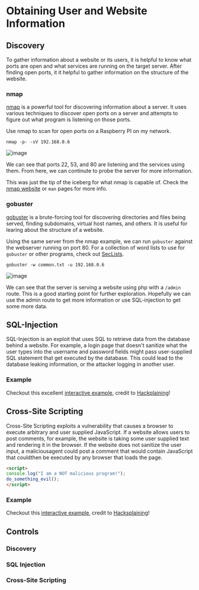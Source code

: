 # Obtaining User and Website Information

## Discovery
To gather information about a website or its users, it is helpful
to know what ports are open and what services are running on the target
server. After finding open ports, it it helpful to gather
information on the structure of the website.

### nmap
[nmap](https://nmap.org) is a powerful tool for discovering information
about a server. It uses various techniques to discover open ports on a
server and attempts to figure out what program is listening on those
ports.

Use nmap to scan for open ports on a Raspberry PI on my network.
```shell
nmap -p- -sV 192.168.0.6
```
![image](https://github.com/hholb/site-and-user-info/assets/111379706/3a4c6ddd-0c88-4538-bebf-6a4032cd277b)

We can see that ports 22, 53, and 80 are listening and the services using them. From here,
we can continute to probe the server for more information.

This was just the tip of the iceberg for what nmap is capable of. Check the 
[nmap website](https://nmap.org) or `man` pages for more info.

### gobuster
[gobuster](https://github.com/OJ/gobuster) is a brute-forcing tool for
discovering directories and files being served, finding subdomains,
virtual host names, and others. It is useful for learing about the
structure of a website.

Using the same server from the nmap example, we can run `gobuster`
against the webserver running on port 80. For a collection of word lists
to use for `gobuster` or other programs, check out [SecLists](https://github.com/danielmiessler/SecLists).
```shell
gobuster -w common.txt -u 192.168.0.6
```
![image](https://github.com/hholb/site-and-user-info/assets/111379706/8cc96969-aae8-4dce-9766-65d9ce889d6c)

We can see that the server is serving a website using php with a `/admin` route.
This is a good starting point for further exploration. Hopefully we can use the
admin route to get more information or use SQL-injection to get some more data.

## SQL-Injection
SQL-Injection is an exploit that uses SQL to retrieve data from the
database behind a website. For example, a login page that doesn't
sanitize what the user types into the username and password fields
might pass user-supplied SQL statement that get executed by the
database. This could lead to the database leaking information, or the
attacker logging in another user.

### Example
Checkout this excellent
[interactive example](https://www.hacksplaining.com/lessons/sql-injection/start),
credit to [Hackplaining](https://www.hacksplaining.com/)!

## Cross-Site Scripting
Cross-Site Scripting exploits a vulnerability that causes a browser to
execute arbitrary and user supplied JavaScript. If a website allows
users to post comments, for example, the website is taking some user
supplied text and rendering it in the browser.
If the website does not sanitize the user input, a maliciousagent could
post a comment that would contain JavaScript that couldthen be 
executed by any browser that loads the page.

``` html
<script>
console.log("I am a NOT malicious program!");
do_something_evil();
</script>
```

### Example
Checkout this
[interactive example](https://www.hacksplaining.com/lessons/xss-stored/start),
credit to [Hacksplaining](https://www.hacksplaining.com/)!

## Controls
### Discovery
### SQL Injection
### Cross-Site Scripting

